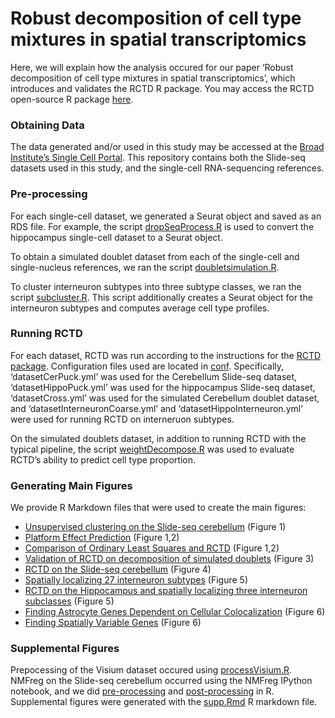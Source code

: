 
<!-- README.md is generated from README.Rmd. Please edit that file -->

# Robust decomposition of cell type mixtures in spatial transcriptomics

<!-- badges: start -->

<!-- badges: end -->

Here, we will explain how the analysis occured for our paper ‘Robust
decomposition of cell type mixtures in spatial transcriptomics’, which
introduces and validates the RCTD R package. You may access the RCTD
open-source R package [here](https://github.com/dmcable/RCTD).

### Obtaining Data

The data generated and/or used in this study may be accessed at the
[Broad Institute’s Single Cell
Portal](https://singlecell.broadinstitute.org/single_cell/study/SCP948).
This repository contains both the Slide-seq datasets used in this study,
and the single-cell RNA-sequencing references.

### Pre-processing

For each single-cell dataset, we generated a Seurat object and saved as
an RDS file. For example, the script
[dropSeqProcess.R](https://github.com/dmcable/RCTD/tree/dev/AnalysisPaper/Rscripts/dropSeqProcess.R)
is used to convert the hippocampus single-cell dataset to a Seurat
object.

To obtain a simulated doublet dataset from each of the single-cell and
single-nucleus references, we ran the script
[doubletsimulation.R](https://github.com/dmcable/RCTD/tree/dev/AnalysisPaper/Rscripts/doubletsimulation.R).

To cluster interneuron subtypes into three subtype classes, we ran the
script
[subcluster.R](https://github.com/dmcable/RCTD/tree/dev/AnalysisPaper/Rscripts/subcluster.R).
This script additionally creates a Seurat object for the interneuron
subtypes and computes average cell type profiles.

### Running RCTD

For each dataset, RCTD was run according to the instructions for the
[RCTD package](https://github.com/dmcable/RCTD). Configuration files
used are located in
[conf](https://github.com/dmcable/RCTD/tree/dev/AnalysisPaper/conf).
Specifically, ‘datasetCerPuck.yml’ was used for the Cerebellum Slide-seq
dataset, ‘datasetHippoPuck.yml’ was used for the hippocampus Slide-seq
dataset, ‘datasetCross.yml’ was used for the simulated Cerebellum
doublet dataset, and ‘datasetInterneuronCoarse.yml’ and
‘datasetHippoInterneuron.yml’ were used for running RCTD on
interneruon subtypes.

On the simulated doublets dataset, in addition to running RCTD with the
typical pipeline, the script
[weightDecompose.R](https://github.com/dmcable/RCTD/tree/dev/AnalysisPaper/Rscripts/weightDecompose.R)
was used to evaluate RCTD’s ability to predict cell type proportion.

### Generating Main Figures

We provide R Markdown files that were used to create the main figures:

  - [Unsupervised clustering on the Slide-seq
    cerebellum](https://github.com/dmcable/RCTD/tree/dev/AnalysisPaper/MainFigures/figure1.html)
    (Figure 1)
  - [Platform Effect
    Prediction](https://github.com/dmcable/RCTD/tree/dev/AnalysisPaper/MainFigures/figure2-platform-effect.html)
    (Figure 1,2)
  - [Comparison of Ordinary Least Squares and
    RCTD](https://github.com/dmcable/RCTD/tree/dev/AnalysisPaper/MainFigures/figure2.html)
    (Figure 1,2)
  - [Validation of RCTD on decomposition of simulated
    doublets](https://github.com/dmcable/RCTD/tree/dev/AnalysisPaper/MainFigures/figure3.html)
    (Figure 3)
  - [RCTD on the Slide-seq
    cerebellum](https://github.com/dmcable/RCTD/tree/dev/AnalysisPaper/MainFigures/figure4.html)
    (Figure 4)
  - [Spatially localizing 27 interneuron
    subtypes](https://github.com/dmcable/RCTD/tree/dev/AnalysisPaper/MainFigures/figure5-all.html)
    (Figure 5)
  - [RCTD on the Hippocampus and spatially localizing three interneuron
    subclasses](https://github.com/dmcable/RCTD/tree/dev/AnalysisPaper/MainFigures/figure5-interneurons.html)
    (Figure 5)
  - [Finding Astrocyte Genes Dependent on Cellular
    Colocalization](https://github.com/dmcable/RCTD/tree/dev/AnalysisPaper/MainFigures/figure6-astrocytes.html)
    (Figure 6)
  - [Finding Spatially Variable
    Genes](https://github.com/dmcable/RCTD/tree/dev/AnalysisPaper/MainFigures/figure6-spatialgenes.html)
    (Figure 6)

### Supplemental Figures

Prepocessing of the Visium dataset occured using
[processVisium.R](https://github.com/dmcable/RCTD/tree/dev/AnalysisPaper/Rscripts/processVisium.R).
NMFreg on the Slide-seq cerebellum occurred using the NMFreg IPython
notebook, and we did
[pre-processing](https://github.com/dmcable/RCTD/tree/dev/AnalysisPaper/Rscripts/prepareNMF.R)
and
[post-processing](https://github.com/dmcable/RCTD/tree/dev/AnalysisPaper/Rscripts/processNMF.R)
in R. Supplemental figures were generated with the
[supp.Rmd](https://github.com/dmcable/RCTD/tree/dev/AnalysisPaper/SuppFigures/supp.Rmd)
R markdown file.

